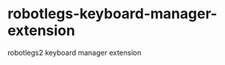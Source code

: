 robotlegs-keyboard-manager-extension
====================================

robotlegs2 keyboard manager extension